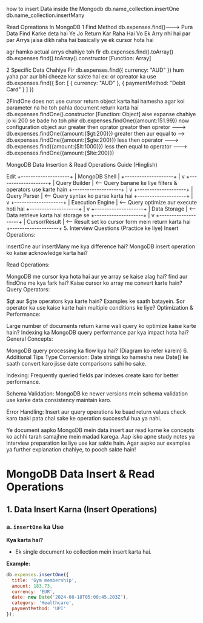 how to insert Data inside the Mongodb
db.name_collection.insertOne
db.name_collection.insertMany

Read Opreations In MongoDB
1 Find Method
db.expenses.find()--->
    Pura Data Find Karke deta hai
   Ye Jo Return Kar Raha Hai Vo
   Ek Arry nhi hai par par Arrys jaisa 
   dikh raha hai basically ye ek cursor hota hai

agr hamko actual arrys chahiye toh fir 
   db.expenses.find().toArray()
     db.expenses.find().toArray().constructor
       [Function: Array]

2 Specific Data Chahiye Fir
   db.expenses.find({ currency: "AUD" })
     hum yaha par aur bhi cheeze kar sakte hai 
     ex: or opreator ka use 
     db.expenses.find({
  $or: [
    { currency: "AUD" },
    { paymentMethod: "Debit Card" }
  ]
})



2FindOne 
   does not use cursor
   return object karta hai hamesha
    agar koi parameter na ho toh
    pahla document return karta hai
    db.expenses.findOne().constructor
     [Function: Object]
    aise expanse chahiye jo ki 200 se bade ho toh phir
    db.expenses.findOne({amount:151.99})
    now configuration object aur greater then oprator
    greator then opretor ---> db.expenses.findOne({amount:{$gt:200}})
    greater then aur equal to --> db.expenses.findOne({amount:{$gte:200}}) 
    less then operator ---> db.expenses.find({amount:{$lt:1000}})
    less then equal to operator ---> db.expenses.findOne({amount:{$lte:200}})





    

  MongoDB Data Insertion & Read Operations Guide (Hinglish)

Edit
+--------------------+
|  MongoDB Shell     |
+--------------------+
         |
         v
+--------------------+
| Query Builder      |  <-- Query banane ke liye filters & operators use karte hain
+--------------------+
         |
         v
+--------------------+
| Query Parser       |  <-- Query syntax ko parse karta hai
+--------------------+
         |
         v
+--------------------+
| Execution Engine   |  <-- Query optimize aur execute hoti hai
+--------------------+
         |
         v
+--------------------+
| Data Storage       |  <-- Data retrieve karta hai storage se
+--------------------+
         |
         v
+--------------------+
| Cursor/Result      |  <-- Result set ko cursor form mein return karta hai
+--------------------+
5. Interview Questions (Practice ke liye)
Insert Operations:

insertOne aur insertMany me kya difference hai?
MongoDB insert operation ko kaise acknowledge karta hai?

Read Operations:

MongoDB me cursor kya hota hai aur ye array se kaise alag hai?
find aur findOne me kya fark hai?
Kaise cursor ko array me convert karte hain?
Query Operators:

$gt aur $gte operators kya karte hain? Examples ke saath batayein.
$or operator ka use kaise karte hain multiple conditions ke liye?
Optimization & Performance:

Large number of documents return karne wali query ko optimize kaise karte hain?
Indexing ka MongoDB query performance par kya impact hota hai?
General Concepts:

MongoDB query processing ka flow kya hai? (Diagram ko refer karein)
6. Additional Tips
Type Conversion:
Date strings ko hamesha new Date() ke saath convert karo jisse date comparisons sahi ho sake.

Indexing:
Frequently queried fields par indexes create karo for better performance.

Schema Validation:
MongoDB ke newer versions mein schema validation use karke data consistency maintain karo.

Error Handling:
Insert aur query operations ke baad return values check karo taaki pata chal sake ke operation successful hua ya nahi.

Ye document aapko MongoDB mein data insert aur read karne ke concepts ko achhi tarah samajhne mein madad karega. Aap isko apne study notes ya interview preparation ke liye use kar sakte hain. Agar aapko aur examples ya further explanation chahiye, to pooch sakte hain!


# MongoDB Data Insert & Read Operations

## 1. Data Insert Karna (Insert Operations)

### a. `insertOne` ka Use

**Kya karta hai?**  
- Ek single document ko collection mein insert karta hai.

**Example:**

```js
db.expenses.insertOne({
  title: 'Gym membership',
  amount: 183.73,
  currency: 'EUR',
  date: new Date('2024-08-18T05:00:45.203Z'),
  category: 'Healthcare',
  paymentMethod: 'UPI'
});

